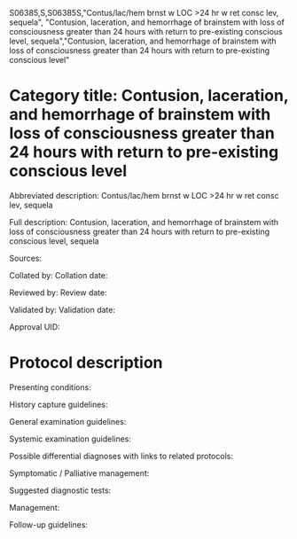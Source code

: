 S06385,S,S06385S,"Contus/lac/hem brnst w LOC >24 hr w ret consc lev, sequela", "Contusion, laceration, and hemorrhage of brainstem with loss of consciousness greater than 24 hours with return to pre-existing conscious level, sequela","Contusion, laceration, and hemorrhage of brainstem with loss of consciousness greater than 24 hours with return to pre-existing conscious level"
# Category title: Contusion, laceration, and hemorrhage of brainstem with loss of consciousness greater than 24 hours with return to pre-existing conscious level

Abbreviated description: Contus/lac/hem brnst w LOC >24 hr w ret consc lev, sequela

Full description: Contusion, laceration, and hemorrhage of brainstem with loss of consciousness greater than 24 hours with return to pre-existing conscious level, sequela

Sources:

Collated by:
Collation date:

Reviewed by:
Review date:

Validated by:
Validation date:

Approval UID:

# Protocol description

Presenting conditions:

History capture guidelines:

General examination guidelines:

Systemic examination guidelines:

Possible differential diagnoses with links to related protocols:

Symptomatic / Palliative management:

Suggested diagnostic tests:

Management:

Follow-up guidelines:
